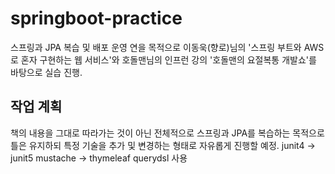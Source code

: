 # springboot-practice
스프링과 JPA 복습 및 배포 운영 연을 목적으로 이동욱(향로)님의 '스프링 부트와 AWS로 혼자 구현하는 웹 서비스'와 호돌맨님의 인프런 강의 '호돌맨의 요절복통 개발쇼'를 바탕으로 실습 진행.

## 작업 계획
책의 내용을 그대로 따라가는 것이 아닌 전체적으로 스프링과 JPA를 복습하는 목적으로 틀은 유지하되 특정 기술을 추가 및 변경하는 형태로 자유롭게 진행할 예정.
junit4 -> junit5
mustache -> thymeleaf
querydsl 사용

